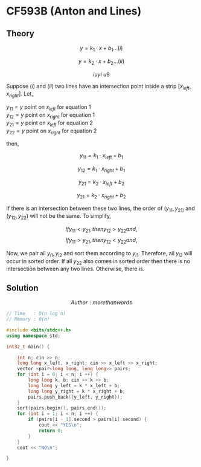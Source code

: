 # CF593B (Anton and Lines)
## Theory
$$y = k_1 \cdot x + b_1 ...(i)$$

$$y = k_2 \cdot x + b_2 ...(ii)$$

$$ iuyi \ u9$$

Suppose $(i)$ and $(ii)$ two lines have an intersection point inside a strip $[x_{left}, x_{right}]$. Let,

$y_{11} = y$ point on $x_{left}$ for equation $1$ <br>
$y_{12} = y$ point on $x_{right}$ for equation $1$ <br>
$y_{21} = y$ point on $x_{left}$ for equation $2$ <br>
$y_{22} = y$ point on $x_{right}$ for equation $2$ <br>

then,

$$ y_{11} = k_1 \cdot x_{left} + b_1$$

$$ y_{12} = k_1 \cdot x_{right} + b_1$$

$$ y_{21} = k_2 \cdot x_{left} + b_2$$

$$ y_{21} = k_2 \cdot x_{right} + b_2$$

If there is an intersection between these two lines, the order of $(y_{11}, y_{21)}$ and $(y_{12}, y_{22})$ will not be the same. To simplify, 

$$If y_{11} < y_{21}, then y_{12} > y_{22} and,$$
$$If y_{11} > y_{21}, then y_{12} < y_{22} and,$$

Now, we pair all ${y_{i1}, y_{i2}}$ and sort them according to $y_{i1}$. Therefore, all $y_{i2}$ will occur in sorted order. If all $y_{22}$ also comes in sorted order then there is no intersection between any two lines. Otherwise, there is.

## Solution
$$ Author : morethanwords $$

```c++
// Time   : O(n log n)
// Memory : O(n)

#include <bits/stdc++.h>
using namespace std;

int32_t main() {

    int n; cin >> n;
    long long x_left, x_right; cin >> x_left >> x_right;
    vector <pair<long long, long long>> pairs;
    for (int i = 0; i < n; i ++) {
        long long k, b; cin >> k >> b;
        long long y_left = k * x_left + b;
        long long y_right = k * x_right + b;
        pairs.push_back({y_left, y_right});
    }
    sort(pairs.begin(), pairs.end());
    for (int i = 1; i < n; i ++) {
        if (pairs[i - 1].second > pairs[i].second) {
            cout << "YES\n";
            return 0;
        }
    }
    cout << "NO\n";

}
```
